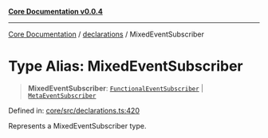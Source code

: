 [**Core Documentation v0.0.4**](../../README.md)

***

[Core Documentation](../../modules.md) / [declarations](../README.md) / MixedEventSubscriber

# Type Alias: MixedEventSubscriber

> **MixedEventSubscriber**: [`FunctionalEventSubscriber`](FunctionalEventSubscriber.md) \| [`MetaEventSubscriber`](../interfaces/MetaEventSubscriber.md)

Defined in: [core/src/declarations.ts:420](https://github.com/stonemjs/core/blob/8c14a336c794eb98d8513b950cb1c2786962eaaf/src/declarations.ts#L420)

Represents a MixedEventSubscriber type.
